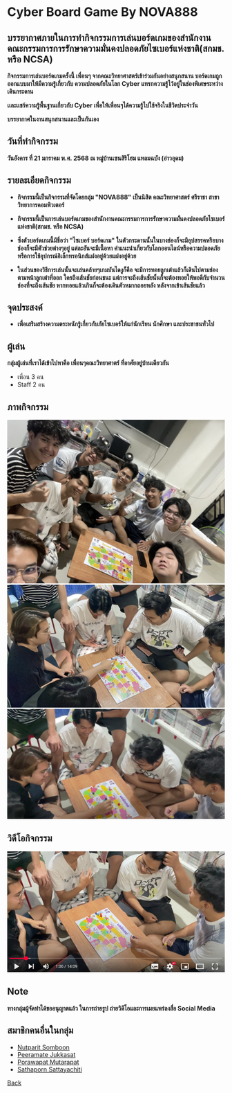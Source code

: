 # Cyber Board Game By NOVA888 

## บรรยากาศภายในการทำกิจกรรมการเล่นบอร์ดเกมของสำนักงานคณะกรรมการการรักษาความมั่นคงปลอดภัยไซเบอร์แห่งชาติ(สกมช. หรือ NCSA)
**กิจกรรมการเล่นบอร์ดเกมครั้งนี้ เพื่อนๆ จากคณะวิทยาศาสตร์เข้าร่วมกันอย่างสนุกสนาน บอร์ดเกมถูกออกแบบมาให้มีความรู้เกี่ยวกับ ความปลอดภัยในโลก Cyber แทรกความรู้ไว้อยู่ในช่องพิเศษระหว่างเดินกระดาน**

**เเละเเชร์ความรู้พื้นฐานเกี่ยวกับ Cyber เพื่อให้เพื่อนๆได้ความรู้ไปใช้จริงในชีวิตประจำวัน**

**บรรยากาศในงานสนุกสนานและเป็นกันเอง**

## วันที่ทำกิจกรรม
**วันอังคาร ที่ 21 มกราคม พ.ศ. 2568 ณ หมู่บ้านเซนสิริโฮม แหลมฉบัง (อ่าวอุดม)**

## รายละเอียดกิจกรรม
- **กิจกรรมนี้เป็นกิจกรรมที่จัดโดยกลุ่ม "NOVA888" เป็นนิสิต คณะวิทยาศาสตร์ ศรีราชา สาขาวิทยาการคอมพิวเตอร์**

- **กิจกรรมนี้เป็นการเล่นบอร์ดเกมของสำนักงานคณะกรรมการการรักษาความมั่นคงปลอดภัยไซเบอร์แห่งชาติ(สกมช. หรือ NCSA)**

- **ซึ่งตัวบอร์ดเกมนี้มีชื่อว่า "ไซเบอร์ บอร์ดเกม" ในตัวกระดานนั้นในบางช่องก็จะมีอุปสรรคหรือบางช่องก็จะมีตัวช่วยต่างๆอยู่ แต่ละอันจะมีเนื้อหา คำแนะนำเกี่ยวกับโลกออนไลน์หรือความปลอดภัยหรือการใช้อุปกรณ์อิเล็กทรอนิกส์แฝงอยู่ด้วยแฝงอยู่ด้วย**

- **ในส่วนของวิธีการเล่นนั้นจะเล่นคล้ายๆเกมบันไดงูก็คือ จะมีการทอยลูกเต๋าแล้วก็เดินไปตามช่องตามหน้าลูกเต๋าที่ออก ใครถึงเส้นชัยก่อนชนะ แต่การจะถึงเส้นชัยนั้นก็จะต้องทอยให้พอดีกับจำนวนช่องที่จะถึงเส้นชัย หากทอยแล้วเกินก็จะต้องเดินตัวหมากถอยหลัง หลังจากเข้าเส้นชัยแล้ว**

## จุดประสงค์
- **เพื่อเสริมสร้างความตระหนักรู้เกี่ยวกับภัยไซเบอร์ให้แก่นักเรียน นักศึกษา และประชาชนทั่วไป**

## ผู้เล่น
**กลุ่มผู้เล่นที่เราได้เข้าไปหาคือ เพื่อนๆคณะวิทยาศาตร์ ที่อาศัยอยู่บ้านเดียวกัน**
- เพื่อน 3 คน
- Staff 2 คน


## ภาพกิจกรรม
![pic1](Image_GIT/boardgame1.jpg)
![pic2](Image_GIT/boardgame2.jpg)
![pic3](Image_GIT/boardgame3.png)

## วิดีโอกิจกรรม
[![Cyber Board Game](Image_GIT/youtubepic.png)](https://www.youtube.com/watch?v=NffqxQwekAQ&list=LL&index=2 "Cyber Board Game")

## Note
**ทางกลุ่มผู้จัดทำได้ขออนุญาตแล้ว ในการถ่ายรูป ถ่ายวิดีโอและการเผยแพร่ลงสื่อ Social Media**


## สมาชิกคนอื่นในกลุ่ม
- [Nutparit Somboon](https://6530200151.github.io/board-game)
- [Peeramate Jukkasat](https://devpeeramate.github.io/board-game)
- [Porawapat Mutarapat](https://porawapat-github.github.io/cyber-board-game)
- [Sathaporn Sattayachiti](https://sathaporn-sat.github.io/board-game)

[Back](README.md)
